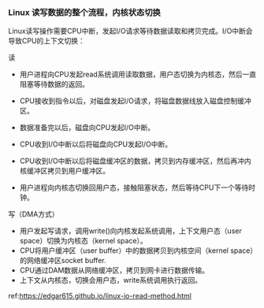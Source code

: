 ### Linux 读写数据的整个流程，内核状态切换

Linux读写操作需要CPU中断，发起I/O请求等待数据读取和拷贝完成。I/O中断会导致CPU的上下文切换：

读

- 用户进程向CPU发起read系统调用读取数据，用户态切换为内核态，然后一直阻塞等待数据的返回。
- CPU接收到指令以后，对磁盘发起I/O请求，将磁盘数据线放入磁盘控制缓冲区。

- 数据准备完以后，磁盘向CPU发起I/O中断。
- CPU收到I/O中断以后将磁盘向CPU发起I/O中断。
- CPU收到I/O中断以后将磁盘缓冲区的数据，拷贝到内存缓冲区，然后再冲内核缓冲区拷贝到用户缓冲区。
- 用户进程向内核态切换回用户态，接触阻塞状态，然后等待CPU下一个等待时钟。

写（DMA方式）

- 用户发起写请求，调用write()向内核发起系统调用，上下文用户态（user space）切换为内核态（kernel space）。
- CPU将用户缓冲区（user buffer）中的数据拷贝到内核空间（kernel space）的网络缓冲区socket buffer.
- CPU通过DAM数据从网络缓冲区，拷贝到网卡进行数据传输。
- 上下文从内核态，切换会用户态，write系统调用执行返回。



ref:https://edgar615.github.io/linux-io-read-method.html